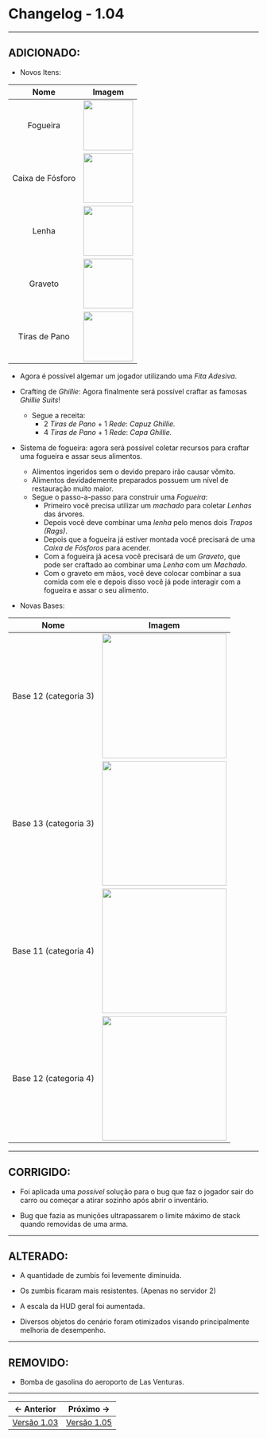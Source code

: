 # Changelog - 1.04

---

## **ADICIONADO**:
- Novos Itens:

| Nome | Imagem |
| :--: | :--: |
| Fogueira | <img src="https://user-images.githubusercontent.com/89032856/166902544-cf71d6dc-dbd6-4cc8-aa52-78f466ba1b08.png" height=100/> |
| Caixa de Fósforo | <img src="https://user-images.githubusercontent.com/89032856/166902902-3f904b2d-9788-4472-b9e7-7984f8a5a29d.png" height=100/> |
| Lenha | <img src="https://user-images.githubusercontent.com/89032856/166903022-c5b7a2c2-f34e-48a2-b713-307353670989.png" height=100/> |
| Graveto | <img src="https://user-images.githubusercontent.com/89032856/166903191-3f74214d-0351-4f68-8596-af672e1384b4.png" height=100/> |
| Tiras de Pano | <img src="https://user-images.githubusercontent.com/89032856/167252070-0098a025-18bc-4d54-934d-cee73c661afe.png" height=100/> |

- Agora é possível algemar um jogador utilizando uma *Fita Adesiva*.

- Crafting de *Ghillie*: Agora finalmente será possível craftar as famosas *Ghillie Suits*!
  - Segue a receita:
    - 2 *Tiras de Pano* + 1 *Rede*: *Capuz Ghillie.*
    - 4 *Tiras de Pano* + 1 *Rede*: *Capa Ghillie.*

- Sistema de fogueira: agora será possível coletar recursos para craftar uma fogueira e assar seus alimentos.
  - Alimentos ingeridos sem o devido preparo irão causar vômito.
  - Alimentos devidademente preparados possuem um nível de restauração muito maior.
  - Segue o passo-a-passo para construir uma *Fogueira*:
    - Primeiro você precisa utilizar um *machado* para coletar *Lenhas* das árvores.
    - Depois você deve combinar uma *lenha* pelo menos dois *Trapos (Rags)*.
    - Depois que a fogueira já estiver montada você precisará de uma *Caixa de Fósforos* para acender.
    - Com a fogueira já acesa você precisará de um *Graveto*, que pode ser craftado ao combinar uma *Lenha* com um *Machado*.
    - Com o graveto em mãos, você deve colocar combinar a sua comida com ele e depois disso você já pode interagir com a fogueira e assar o seu alimento.

- Novas Bases:

| Nome | Imagem |
| :--: | :--: |
| Base 12 (categoria 3) | <img src="https://user-images.githubusercontent.com/89032856/167252382-55d13aa4-7db1-42ea-a17a-3dd27ae53d8f.png" width=250/> |
| Base 13 (categoria 3) | <img src="https://user-images.githubusercontent.com/89032856/167252409-d258ba2b-a408-44f4-9122-85f70b8650fd.png" width=250/> |
| Base 11 (categoria 4) | <img src="https://user-images.githubusercontent.com/89032856/167252445-d239dc61-ab74-45d9-b8aa-cf5e9c968328.png" width=250/> |
| Base 12 (categoria 4) | <img src="https://user-images.githubusercontent.com/89032856/167252473-18920653-8d63-45ba-a4c4-9e998660e186.png" width=250/> |

---

## **CORRIGIDO**:
- Foi aplicada uma *possível* solução para o bug que faz o jogador sair do carro ou começar a atirar sozinho após abrir o inventário.

- Bug que fazia as munições ultrapassarem o limite máximo de stack quando removidas de uma arma.
---

## **ALTERADO**:
- A quantidade de zumbis foi levemente diminuida.

- Os zumbis ficaram mais resistentes. (Apenas no servidor 2)

- A escala da HUD geral foi aumentada.

- Diversos objetos do cenário foram otimizados visando principalmente melhoria de desempenho.
---

## **REMOVIDO**:
- Bomba de gasolina do aeroporto de Las Venturas.

---

← Anterior             |  Próximo →
:-------------------------:|:-------------------------:
[Versão 1.03](https://stoneagemta.com/releases/dayz/1.03) | [Versão 1.05](https://stoneagemta.com/releases/dayz/1.05) 
